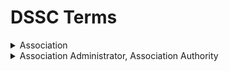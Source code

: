 # DSSC Terms

<details>

<summary>Association</summary>

A distributed system defined by a governance framework that enables secure and trustworthy data transactions between participants while supporting trust and data sovereignty.&#x20;

</details>

<details>

<summary>Association Administrator, Association Authority</summary>

The participant or member that is accountable for creating, developing, operating, maintaining and enforcing the governance framework for a particular data space, without replacing the role of public enforcement authorities.

</details>
